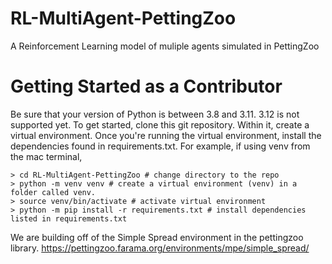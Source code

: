 # RL-MultiAgent-PettingZoo
A Reinforcement Learning model of muliple agents simulated in PettingZoo

# Getting Started as a Contributor
Be sure that your version of Python is between 3.8 and 3.11. 3.12 is not supported yet. To get started, clone this git repository. Within it, create a virtual environment. Once you're running the virtual environment, install the dependencies found in requirements.txt. For example, if using venv from the mac terminal,
```console
> cd RL-MultiAgent-PettingZoo # change directory to the repo
> python -m venv venv # create a virtual environment (venv) in a folder called venv.
> source venv/bin/activate # activate virtual environment
> python -m pip install -r requirements.txt # install dependencies listed in requirements.txt
```

We are building off of the Simple Spread environment in the pettingzoo library.
https://pettingzoo.farama.org/environments/mpe/simple_spread/
